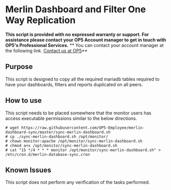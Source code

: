# Merlin Dashboard and Filter One Way Replication

**This script is provided with no expressed warranty or support.  For assistance please contact your OP5 Account manager to get in touch with OP5's Professional Services.**
** You can contact your account manager at the following link. [Contact us at OP5](https://www.op5.com/contact-us/)**

## Purpose
This script is designed to copy all the required mariadb tables required to have your dashboards, filters and reports duplicated on all peers.

## How to use
This script needs to be placed somewhere that the monitor users has access executable permissions similar to the below directions.

    # wget https://raw.githubusercontent.com/OP5-Employee/merlin-dashboard-sync/master/sync-merlin-dashboard.sh
    # cp ./sync-merlin-dashboard.sh /opt/monitor/
    # chown monitor:apache /opt/monitor/sync-merlin-dashboard.sh
    # chmod a+x /opt/monitor/sync-merlin-dashboard.sh
    # cat "15 */4 * * * monitor /opt/monitor/sync-merlin-dashboard.sh" > /etc/cron.d/merlin-database-sync.cron
## Known Issues
This script does not perform any verification of the tasks performed.
